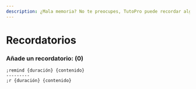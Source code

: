 ```yaml
---
description: ¿Mala memoria? No te preocupes, TutoPro puede recordar algunas cosas por ti.
---
```


# Recordatorios

### Añade un recordatorio:  (0)

```
;remind {duración} {contenido}
---------
;r {duración} {contenido}
```
